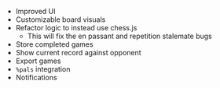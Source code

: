- Improved UI
- Customizable board visuals
- Refactor logic to instead use chess.js
  - This will fix the en passant and repetition stalemate bugs
- Store completed games
- Show current record against opponent
- Export games
- `%pals` integration
- Notifications
